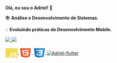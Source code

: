 **Olá, eu sou o Adriel!** 👋

📚 **Análise e Desenvolvimento de Sistemas.**

💡 **Evoluindo práticas de Desenvolvimento Mobile.**



<div>
  <a href="https://beacons.ai/AdrielCosta420">
  <img height="180em" src="https://github-readme-stats.vercel.app/api?username=AdrielCosta420&show_icons=true&theme=dark&include_all_commits=true&count_private=true"/>
  <img height="180em" src="https://github-readme-stats.vercel.app/api/top-langs/?username=AdrielCosta420&layout=compact&langs_count=16&theme=dark"/>
</div>
  
  <div style="display: inline_block"><br>
  <img align="center" alt="Rafa-Js" height="30" width="40" src="https://raw.githubusercontent.com/devicons/devicon/master/icons/javascript/javascript-plain.svg">
  <img align="center" alt="Rafa-HTML" height="30" width="40" src="https://raw.githubusercontent.com/devicons/devicon/master/icons/html5/html5-original.svg">
  <img align="center" alt="Rafa-CSS" height="30" width="40" src="https://raw.githubusercontent.com/devicons/devicon/master/icons/css3/css3-original.svg">
  <img align="center" alt="Adriel-flutter" height="30" width="40" src"https://avatars.githubusercontent.com/u/14101776?s=20&v=4"
</div>

